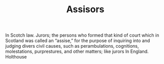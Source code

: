 ---
title: Assisors
permalink: "/definitions/assisors.html"
body: In Scotch law. Jurors; the persons who formed that kind of court which in Scotland
  was called an “assise,” for the purpose of inquiring into and judging divers civil
  causes, such as perambulations, cognitions, molestations, purprestures, and other
  matters; like jurors ln England. Holthouse
published_at: '2018-07-07'
layout: post
---